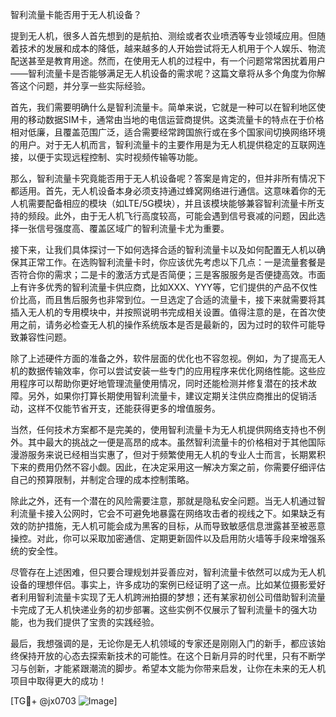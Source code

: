 智利流量卡能否用于无人机设备？

提到无人机，很多人首先想到的是航拍、测绘或者农业喷洒等专业领域应用。但随着技术的发展和成本的降低，越来越多的人开始尝试将无人机用于个人娱乐、物流配送甚至是教育用途。然而，在使用无人机的过程中，有一个问题常常困扰着用户——智利流量卡是否能够满足无人机设备的需求呢？这篇文章将从多个角度为你解答这个问题，并分享一些实际经验。

首先，我们需要明确什么是智利流量卡。简单来说，它就是一种可以在智利地区使用的移动数据SIM卡，通常由当地的电信运营商提供。这类流量卡的特点在于价格相对低廉，且覆盖范围广泛，适合需要经常跨国旅行或在多个国家间切换网络环境的用户。对于无人机而言，智利流量卡的主要作用是为无人机提供稳定的互联网连接，以便于实现远程控制、实时视频传输等功能。

那么，智利流量卡究竟能否用于无人机设备呢？答案是肯定的，但并非所有情况下都适用。首先，无人机设备本身必须支持通过蜂窝网络进行通信。这意味着你的无人机需要配备相应的模块（如LTE/5G模块），并且该模块能够兼容智利流量卡所支持的频段。此外，由于无人机飞行高度较高，可能会遇到信号衰减的问题，因此选择一张信号强度高、覆盖区域广的智利流量卡尤为重要。

接下来，让我们具体探讨一下如何选择合适的智利流量卡以及如何配置无人机以确保其正常工作。在选购智利流量卡时，你应该优先考虑以下几点：一是流量套餐是否符合你的需求；二是卡的激活方式是否简便；三是客服服务是否便捷高效。市面上有许多优秀的智利流量卡供应商，比如XXX、YYY等，它们提供的产品不仅性价比高，而且售后服务也非常到位。一旦选定了合适的流量卡，接下来就需要将其插入无人机的专用模块中，并按照说明书完成相关设置。值得注意的是，在首次使用之前，请务必检查无人机的操作系统版本是否是最新的，因为过时的软件可能导致兼容性问题。

除了上述硬件方面的准备之外，软件层面的优化也不容忽视。例如，为了提高无人机的数据传输效率，你可以尝试安装一些专门的应用程序来优化网络性能。这些应用程序可以帮助你更好地管理流量使用情况，同时还能检测并修复潜在的技术故障。另外，如果你打算长期使用智利流量卡，建议定期关注供应商推出的促销活动，这样不仅能节省开支，还能获得更多的增值服务。

当然，任何技术方案都不是完美的，使用智利流量卡为无人机提供网络支持也不例外。其中最大的挑战之一便是高昂的成本。虽然智利流量卡的价格相对于其他国际漫游服务来说已经相当实惠了，但对于频繁使用无人机的专业人士而言，长期累积下来的费用仍然不容小觑。因此，在决定采用这一解决方案之前，你需要仔细评估自己的预算限制，并制定合理的成本控制策略。

除此之外，还有一个潜在的风险需要注意，那就是隐私安全问题。当无人机通过智利流量卡接入公网时，它会不可避免地暴露在网络攻击者的视线之下。如果缺乏有效的防护措施，无人机可能会成为黑客的目标，从而导致敏感信息泄露甚至被恶意操控。对此，你可以采取加密通信、定期更新固件以及启用防火墙等手段来增强系统的安全性。

尽管存在上述困难，但只要合理规划并妥善应对，智利流量卡依然可以成为无人机设备的理想伴侣。事实上，许多成功的案例已经证明了这一点。比如某位摄影爱好者利用智利流量卡实现了无人机跨洲拍摄的梦想；还有某家初创公司借助智利流量卡完成了无人机快递业务的初步部署。这些实例不仅展示了智利流量卡的强大功能，也为我们提供了宝贵的实践经验。

最后，我想强调的是，无论你是无人机领域的专家还是刚刚入门的新手，都应该始终保持开放的心态去探索新技术的可能性。在这个日新月异的时代里，只有不断学习与创新，才能紧跟潮流的脚步。希望本文能为你带来启发，让你在未来的无人机项目中取得更大的成功！

[TG💪+ @jx0703 ![Image](https://github.com/user-attachments/assets/dbca1d08-cadb-493c-b0ec-ad6f7a83f270)]